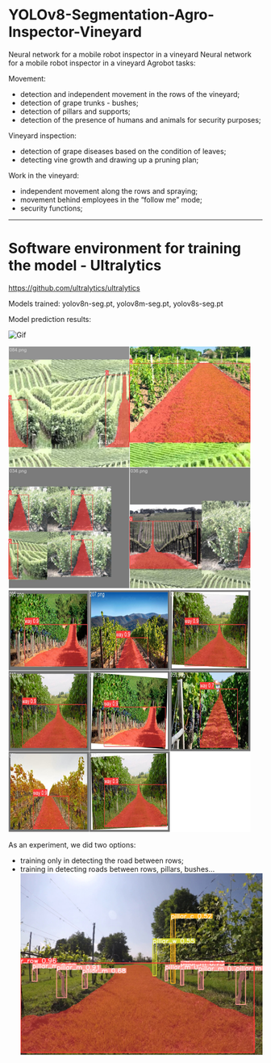 # YOLOv8-Segmentation-Agro-Inspector-Vineyard
Neural network for a mobile robot inspector in a vineyard
Neural network for a mobile robot inspector in a vineyard
Agrobot tasks:

Movement:
- detection and independent movement in the rows of the vineyard;
- detection of grape trunks - bushes;
- detection of pillars and supports;
- detection of the presence of humans and animals for security purposes;

Vineyard inspection:
- detection of grape diseases based on the condition of leaves;
- detecting vine growth and drawing up a pruning plan;

Work in the vineyard:
- independent movement along the rows and spraying;
- movement behind employees in the “follow me” mode;
- security functions;

------------------------------------------------
# Software environment for training the model - Ultralytics
https://github.com/ultralytics/ultralytics

Models trained: yolov8n-seg.pt, yolov8m-seg.pt, yolov8s-seg.pt

Model prediction results:
<html>
<body>
<p>
<img src="images/model.gif" alt="Gif">
</p>
<p>
<img src="images/Vineyard_1.jpg" alt="Images 1" width="480" height="480">
<img src="images/Vineyard_2.jpg" alt="Images 2" width="480" height="480">
</p>
</body>
</html>

As an experiment, we did two options:
- training only in detecting the road between rows;
- training in detecting roads between rows, pillars, bushes...
![Predict](https://github.com/vaavdeev/YOLOv8-Segmentation-Agro-Inspector-Vineyard/blob/main/images/Vineyard_7.jpg)
